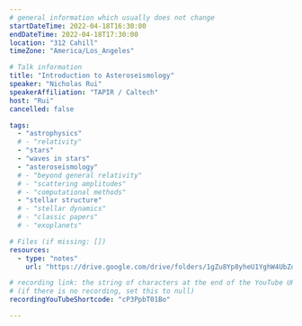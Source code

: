 ```yaml
---
# general information which usually does not change
startDateTime: 2022-04-18T16:30:00
endDateTime: 2022-04-18T17:30:00
location: "312 Cahill"
timeZone: "America/Los_Angeles"

# Talk information
title: "Introduction to Asteroseismology"
speaker: "Nicholas Rui"
speakerAffiliation: "TAPIR / Caltech"
host: "Rui"
cancelled: false

tags:
  - "astrophysics"
  # - "relativity"
  - "stars"
  - "waves in stars"
  - "asteroseismology"
  # - "beyond general relativity"
  # - "scattering amplitudes"
  # - "computational methods"
  - "stellar structure"
  # - "stellar dynamics"
  # - "classic papers"
  # - "exoplanets"

# Files (if missing: [])
resources:
  - type: "notes"
    url: "https://drive.google.com/drive/folders/1gZu8Yp8yheU1YghW4UbZoTbRcvHHqr-1?usp=drive_link"

# recording link: the string of characters at the end of the YouTube URL
# (if there is no recording, set this to null)
recordingYouTubeShortcode: "cP3PpbT01Bo"

---
```



